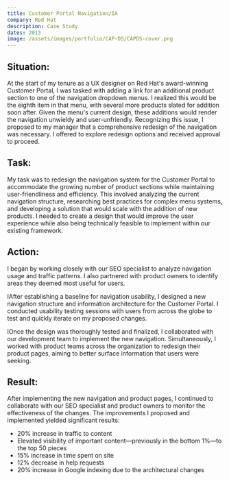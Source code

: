 ```yaml
---
title: Customer Portal Navigation/IA
company: Red Hat
description: Case Study
dates: 2013
image: /assets/images/portfolio/CAP-DS/CAPDS-cover.png
---
```


<div class="flex items-center justify-center w-full mt-16">
    <div class="w-full">
        <div class="absolute w-fit h-px bg-linear-to-r from-transparent to-white md:from-white dark:from-transparent dark:to-neutral-950 md:dark:from-neutral-950 md:via-transparent md:dark:via-transparent md:to-white md:dark:to-neutral-950"></div>
        <div class="w-full h-px border-t border-dashed border-neutral-300 dark:border-neutral-600"></div>
        <!-- <div role="tablist" class="flex rounded-full shadow-sm items-center justify-center mx-auto max-w-fit -translate-y-1/2">
            <button id="tab-1"
                class="inline-flex w-auto px-4 py-2 text-xs font-semibold duration-300 ease-out border rounded-l-full cursor-default"
                :class="activeTab === 1 ? 'bg-white dark:bg-black text-black dark:text-white border-black dark:border-white' : 'bg-black dark:bg-white hover:bg-white dark:hover:bg-black text-white dark:text-black hover:text-black dark:hover:text-white border-black dark:border-white hover:border-black dark:hover:border-white cursor-pointer'"
                :tabindex="activeTab === 1 ? 0 : -1"
                :aria-selected="activeTab === 1"
                aria-controls="tabpanel-1"
                @click="activeTab = 1"
                @focus="activeTab = 1">
                🖼️ The Big Picture
            </button>
            <button id="tab-2"
                class="inline-flex w-auto px-4 py-2 text-xs font-semibold duration-300 ease-out border rounded-r-full"
                :class="activeTab === 2 ? 'bg-white dark:bg-black text-black dark:text-white border-black dark:border-white' : 'bg-black dark:bg-white hover:bg-white dark:hover:bg-black text-white dark:text-black hover:text-black dark:hover:text-white border-black dark:border-white hover:border-black dark:hover:border-white cursor-pointer'"
                :tabindex="activeTab === 2 ? 0 : -1"
                :aria-selected="activeTab === 2"
                aria-controls="tabpanel-2"
                @click="activeTab = 2"
                @focus="activeTab = 2">
                🖌️ The Important Details
            </button>
        </div> -->
        <article x-show="activeTab === 1" role="tabpanel" tabindex="0" id="tabpanel-1" aria-labelledby="tab-1">
        <h2>Situation:</h2>
        <p>At the start of my tenure as a UX designer on Red Hat's award-winning Customer Portal, I was tasked with adding a link for an additional product section to one of the navigation dropdown menus. I realized this would be the eighth item in that menu, with several more products slated for addition soon after. Given the menu's current design, these additions would render the navigation unwieldy and user-unfriendly. Recognizing this issue, I proposed to my manager that a comprehensive redesign of the navigation was necessary. I offered to explore redesign options and received approval to proceed.</p>
        <h2>Task:</h2>
        <p>My task was to redesign the navigation system for the Customer Portal to accommodate the growing number of product sections while maintaining user-friendliness and efficiency. This involved analyzing the current navigation structure, researching best practices for complex menu systems, and developing a solution that would scale with the addition of new products. I needed to create a design that would improve the user experience while also being technically feasible to implement within our existing framework.</p>
        <h2>Action:</h2>
        <p>I began by working closely with our SEO specialist to analyze navigation usage and traffic patterns. I also partnered with product owners to identify areas they deemed most useful for users.</p>

<p>IAfter establishing a baseline for navigation usability, I designed a new navigation structure and information architecture for the Customer Portal. I conducted usability testing sessions with users from across the globe to test and quickly iterate on my proposed changes.</p>

<p>IOnce the design was thoroughly tested and finalized, I collaborated with our development team to implement the new navigation. Simultaneously, I worked with product teams across the organization to redesign their product pages, aiming to better surface information that users were seeking.</p>
            <h2>Result:</h2>
            <p>After implementing the new navigation and product pages, I continued to collaborate with our SEO specialist and product owners to monitor the effectiveness of the changes. The improvements I proposed and implemented yielded significant results:</p>
            <ul>
                <li>20% increase in traffic to content</li>
                <li>Elevated visibility of important content—previously in the bottom 1%—to the top 50 pieces</li>
                <li>15% increase in time spent on site</li>
                <li>12% decrease in help requests</li>
                <li>20% increase in Google indexing due to the architectural changes</li>
            </ul>
        </article>
        <!-- <article x-show="activeTab === 2" role="tabpanel" tabindex="0" id="tabpanel-2" aria-labelledby="tab-2">
            <div class="not-prose">
            </div>
        </article> -->
    </div>

</div>
